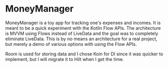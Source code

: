 # MoneyManager

MoneyManager is a toy app for tracking one's expenses and incomes. It is meant to be a quick experiment with the Kotlin Flow APIs.
The architecture is MVVM using Flows instead of LiveData and the goal was to completely eliminate LiveData. This is by no means an
architecture for a real project, but merely a demo of various options with using the Flow APIs.

Room is used for storing data and I chose Koin for DI since it was quicker to implement, but I will migrate it to Hilt when I get the time. 
